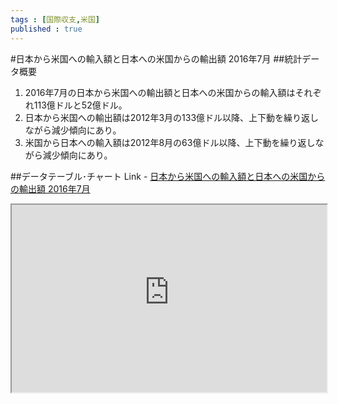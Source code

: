 ```yaml
--- 
tags : [国際収支,米国] 
published : true
---
```

#日本から米国への輸入額と日本への米国からの輸出額 2016年7月
##統計データ概要
1. 2016年7月の日本から米国への輸出額と日本への米国からの輸入額はそれぞれ113億ドルと52億ドル。
1. 日本から米国への輸出額は2012年3月の133億ドル以降、上下動を繰り返しながら減少傾向にあり。
1. 米国から日本への輸入額は2012年8月の63億ドル以降、上下動を繰り返しながら減少傾向にあり。



##データテーブル･チャート
Link - [日本から米国への輸入額と日本への米国からの輸出額 2016年7月](
http://knowledgevault.saecanet.com/charts/am-consulting.co.jp-2016-09-03-00-05-00.html
)

<iframe src="
http://knowledgevault.saecanet.com/charts/am-consulting.co.jp-2016-09-03-00-05-00.html
" width="100%" height="300px"></iframe>
